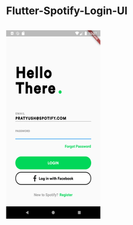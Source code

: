 # Flutter-Spotify-Login-UI
<br>
<img src="/Screenshot.png" alt="Screenshot" width="256" height="512">


